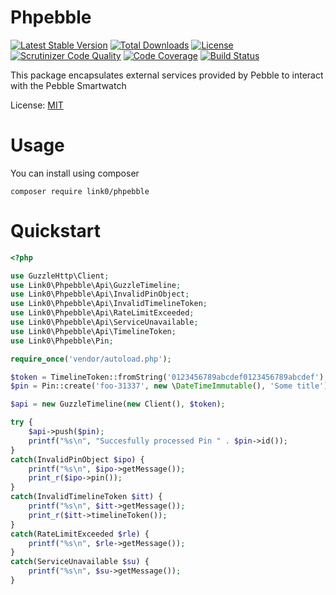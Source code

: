Phpebble
========
[![Latest Stable Version](https://poser.pugx.org/link0/phpebble/v/stable.svg)](https://packagist.org/packages/link0/phpebble)
[![Total Downloads](https://poser.pugx.org/link0/phpebble/downloads.svg)](https://packagist.org/packages/link0/phpebble)
[![License](https://poser.pugx.org/link0/phpebble/license.svg)](https://packagist.org/packages/link0/phpebble)
[![Scrutinizer Code Quality](https://scrutinizer-ci.com/g/link0/phpebble/badges/quality-score.png?b=master)](https://scrutinizer-ci.com/g/link0/phpebble/?branch=master)
[![Code Coverage](https://scrutinizer-ci.com/g/link0/phpebble/badges/coverage.png?b=master)](https://scrutinizer-ci.com/g/link0/phpebble/?branch=master)
[![Build Status](https://scrutinizer-ci.com/g/link0/phpebble/badges/build.png?b=master)](https://scrutinizer-ci.com/g/link0/phpebble/build-status/master)

This package encapsulates external services provided by Pebble to interact with the Pebble Smartwatch

License: [MIT](LICENSE)

Usage
=====

You can install using composer

`composer require link0/phpebble`

Quickstart
==========
```php
<?php

use GuzzleHttp\Client;
use Link0\Phpebble\Api\GuzzleTimeline;
use Link0\Phpebble\Api\InvalidPinObject;
use Link0\Phpebble\Api\InvalidTimelineToken;
use Link0\Phpebble\Api\RateLimitExceeded;
use Link0\Phpebble\Api\ServiceUnavailable;
use Link0\Phpebble\Api\TimelineToken;
use Link0\Phpebble\Pin;

require_once('vendor/autoload.php');

$token = TimelineToken::fromString('0123456789abcdef0123456789abcdef');
$pin = Pin::create('foo-31337', new \DateTimeImmutable(), 'Some title');

$api = new GuzzleTimeline(new Client(), $token);

try {
    $api->push($pin);
    printf("%s\n", "Succesfully processed Pin " . $pin->id());
}
catch(InvalidPinObject $ipo) {
    printf("%s\n", $ipo->getMessage());
    print_r($ipo->pin());
}
catch(InvalidTimelineToken $itt) {
    printf("%s\n", $itt->getMessage());
    print_r($itt->timelineToken());
}
catch(RateLimitExceeded $rle) {
    printf("%s\n", $rle->getMessage());
}
catch(ServiceUnavailable $su) {
    printf("%s\n", $su->getMessage());
}

```